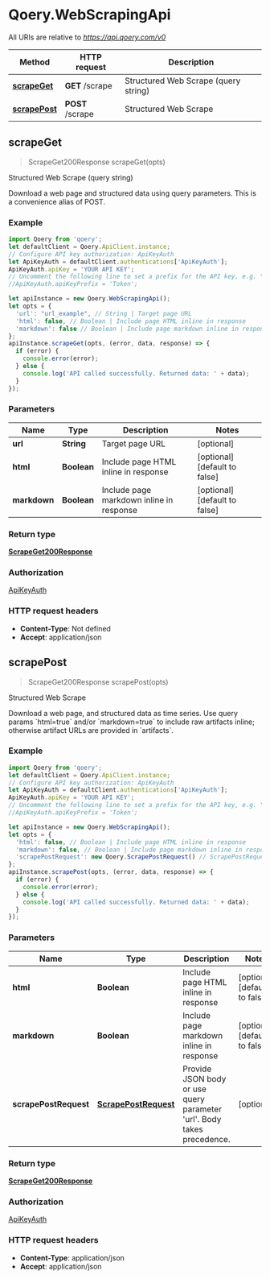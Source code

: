 # Qoery.WebScrapingApi

All URIs are relative to *https://api.qoery.com/v0*

Method | HTTP request | Description
------------- | ------------- | -------------
[**scrapeGet**](WebScrapingApi.md#scrapeGet) | **GET** /scrape | Structured Web Scrape (query string)
[**scrapePost**](WebScrapingApi.md#scrapePost) | **POST** /scrape | Structured Web Scrape



## scrapeGet

> ScrapeGet200Response scrapeGet(opts)

Structured Web Scrape (query string)

Download a web page and structured data using query parameters. This is a convenience alias of POST.

### Example

```javascript
import Qoery from 'qoery';
let defaultClient = Qoery.ApiClient.instance;
// Configure API key authorization: ApiKeyAuth
let ApiKeyAuth = defaultClient.authentications['ApiKeyAuth'];
ApiKeyAuth.apiKey = 'YOUR API KEY';
// Uncomment the following line to set a prefix for the API key, e.g. "Token" (defaults to null)
//ApiKeyAuth.apiKeyPrefix = 'Token';

let apiInstance = new Qoery.WebScrapingApi();
let opts = {
  'url': "url_example", // String | Target page URL
  'html': false, // Boolean | Include page HTML inline in response
  'markdown': false // Boolean | Include page markdown inline in response
};
apiInstance.scrapeGet(opts, (error, data, response) => {
  if (error) {
    console.error(error);
  } else {
    console.log('API called successfully. Returned data: ' + data);
  }
});
```

### Parameters


Name | Type | Description  | Notes
------------- | ------------- | ------------- | -------------
 **url** | **String**| Target page URL | [optional] 
 **html** | **Boolean**| Include page HTML inline in response | [optional] [default to false]
 **markdown** | **Boolean**| Include page markdown inline in response | [optional] [default to false]

### Return type

[**ScrapeGet200Response**](ScrapeGet200Response.md)

### Authorization

[ApiKeyAuth](../README.md#ApiKeyAuth)

### HTTP request headers

- **Content-Type**: Not defined
- **Accept**: application/json


## scrapePost

> ScrapeGet200Response scrapePost(opts)

Structured Web Scrape

Download a web page, and structured data as time series. Use query params &#x60;html&#x3D;true&#x60; and/or &#x60;markdown&#x3D;true&#x60; to include raw artifacts inline; otherwise artifact URLs are provided in &#x60;artifacts&#x60;.

### Example

```javascript
import Qoery from 'qoery';
let defaultClient = Qoery.ApiClient.instance;
// Configure API key authorization: ApiKeyAuth
let ApiKeyAuth = defaultClient.authentications['ApiKeyAuth'];
ApiKeyAuth.apiKey = 'YOUR API KEY';
// Uncomment the following line to set a prefix for the API key, e.g. "Token" (defaults to null)
//ApiKeyAuth.apiKeyPrefix = 'Token';

let apiInstance = new Qoery.WebScrapingApi();
let opts = {
  'html': false, // Boolean | Include page HTML inline in response
  'markdown': false, // Boolean | Include page markdown inline in response
  'scrapePostRequest': new Qoery.ScrapePostRequest() // ScrapePostRequest | Provide JSON body or use query parameter 'url'. Body takes precedence.
};
apiInstance.scrapePost(opts, (error, data, response) => {
  if (error) {
    console.error(error);
  } else {
    console.log('API called successfully. Returned data: ' + data);
  }
});
```

### Parameters


Name | Type | Description  | Notes
------------- | ------------- | ------------- | -------------
 **html** | **Boolean**| Include page HTML inline in response | [optional] [default to false]
 **markdown** | **Boolean**| Include page markdown inline in response | [optional] [default to false]
 **scrapePostRequest** | [**ScrapePostRequest**](ScrapePostRequest.md)| Provide JSON body or use query parameter &#39;url&#39;. Body takes precedence. | [optional] 

### Return type

[**ScrapeGet200Response**](ScrapeGet200Response.md)

### Authorization

[ApiKeyAuth](../README.md#ApiKeyAuth)

### HTTP request headers

- **Content-Type**: application/json
- **Accept**: application/json

